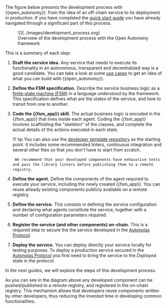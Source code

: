 The figure below presents the development process with {{open_autonomy}}: from the idea of an off-chain service to its deployment in production. If you have completed the [quick start guide](../quick_start) you have already navigated through a significant part of this process.

<figure markdown>
![](../images/development_process.svg)
<figcaption>Overview of the development process with the Open Autonomy framework</figcaption>
</figure>

This is a summary of each step:

1. **Draft the service idea.** Any service that needs to execute its functionality in an autonomous, transparent and decentralized way is a good candidate. You can take a look at some [use cases](../get_started/use_cases.md) to get an idea of what you can build with {{open_autonomy}}.

2. **Define the FSM specification.** Describe the service business logic as a [finite-state machine (FSM)](../key_concepts/fsm.md) in a language understood by the framework. This specification defines what are the states of the service, and how to transit from one to another.

3. **Code the {{fsm_app}} skill.** The actual business logic is encoded in the {{fsm_app}} that lives inside each agent. Coding the {{fsm_app}} involves scaffolding the "skeleton" of the classes, and complete the actual details of the actions executed in each state.

    !!! tip
        You can also use the [developer template repository](https://github.com/valory-xyz/dev-template) as the starting point. It includes some recommended linters, continuous integration and several other files so that you don't have to start from scratch.

        We recommend that your developed components have exhaustive tests and pass the library linters before publishing them to a remote registry.

4. **Define the agent.** Define the components of the agent required to execute your service, including the newly created {{fsm_app}}. You can reuse already existing components publicly available on a remote registry.

5. **Define the service.** This consists in defining the service configuration and declaring what agents constitute the service, together with a number of configuration parameters required.

6. **Register the service (and other components) on-chain.** This is a required step to secure the the service developed in the [Autonolas Protocol](https://docs.autonolas.network/protocol/).

7. **Deploy the service.** You can deploy directly your service locally for testing purposes. To deploy a production service secured in the [Autonolas Protocol](https://docs.autonolas.network/protocol/) you first need to bring the service to the _Deployed_ state in the protocol.

In the next guides, we will explore the steps of this development process.

As you can see in the diagram above any developed component can be pushed/published to a remote registry, and registered in the on-chain registry. This mechanism allows that developers reuse components written by other developers, thus reducing the invested time in developing common functionalities.

